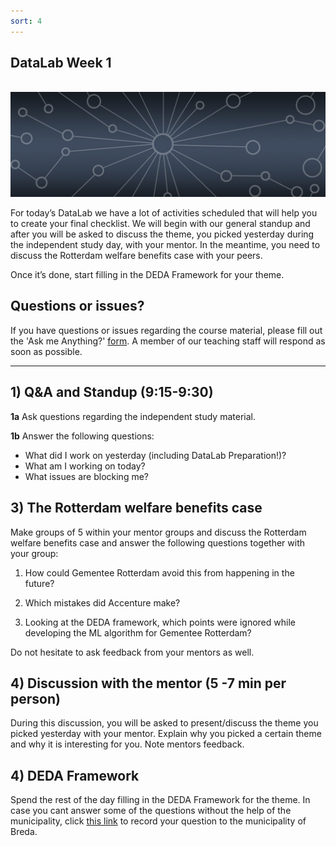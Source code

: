 ```yaml
---
sort: 4
---
```


## __DataLab Week 1__
\
<img src="./images/datalab_banner.jpg" alt="Books banner" width="600"/>


For today’s DataLab we have a lot of activities scheduled that will help you to create your final checklist.  We will begin with our general standup and after you will be asked to discuss the theme, you picked yesterday during the independent study day, with your mentor. In the meantime, you need to discuss the Rotterdam welfare benefits case with your peers. 

Once it’s done, start filling in the DEDA Framework for your theme.

## Questions or issues?

If you have questions or issues regarding the course material, please fill out the 'Ask me Anything?' [form](https://adsai.buas.nl/Contact%20Us/AskMeAnything.html). A member of our teaching staff will respond as soon as possible.

***

## 1) Q&A and Standup (9:15-9:30)

__1a__ Ask questions regarding the independent study material.

__1b__ Answer the following questions:

- What did I work on yesterday (including DataLab Preparation!)?
- What am I working on today?
- What issues are blocking me?

## 3) The Rotterdam welfare benefits case

Make groups of 5 within your mentor groups and discuss the Rotterdam welfare benefits case and answer the following questions together with your group:

1. How could Gementee Rotterdam avoid this from happening in the future?

2. Which mistakes did Accenture make?

3. Looking at the DEDA framework, which points were ignored while developing the ML algorithm for Gementee Rotterdam? 


Do not hesitate to ask feedback from your mentors as well.

## 4) Discussion with the mentor (5 -7 min per person)

During this discussion, you will be asked to present/discuss the theme you picked yesterday with your mentor. Explain why you picked a certain theme and why it is interesting for you. Note mentors feedback. 

## 4) DEDA Framework

Spend the rest of the day filling in the DEDA Framework for the theme. In case you cant answer some of the questions without the help of the municipality, click [this link]() to record your question to the municipality of Breda.




